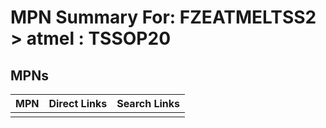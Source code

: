 



# MPN Summary For: FZEATMELTSS2 > atmel : TSSOP20

## MPNs
  

|MPN|Direct Links|Search Links|
| :--- | :--- | :--- |
||||
